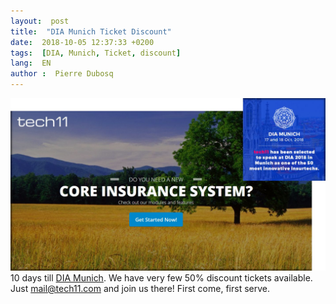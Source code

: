 ```yaml
---
layout:  post
title:  "DIA Munich Ticket Discount"
date:  2018-10-05 12:37:33 +0200
tags:  [DIA, Munich, Ticket, discount]
lang:  EN
author :  Pierre Dubosq
---
```

![DIA Munich Ticket Discount](/assets/dia-munich-ticket-discount/DIA_Munich_discount.jpg)
10 days till [DIA Munich]. We have very few 50% discount tickets available. Just [mail@tech11.com] and join us there! First come, first serve.

[mail@tech11.com]: mailto:mail@tech11.com
[DIA Munich]: http://www.digitalinsuranceagenda.com/dia-munich-2018/#start
